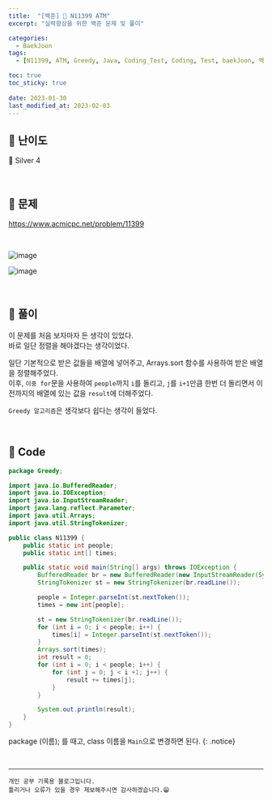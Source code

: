 ```yaml
---
title:  "[백준] 🥈 N11399 ATM"
excerpt: "실력향상을 위한 백준 문제 및 풀이"

categories:
  - BaekJoon
tags:
  - [N11399, ATM, Greedy, Java, Coding_Test, Coding, Test, baekJoon, 백준]

toc: true
toc_sticky: true
 
date: 2023-01-30
last_modified_at: 2023-02-03
---
```


## 📌 난이도

  🥈 Silver 4

<br>

## 📌 문제

<https://www.acmicpc.net/problem/11399>

<br>

![image](https://user-images.githubusercontent.com/37824506/215449376-c98a1a7a-1f95-460e-b3ae-66351978d74a.png)


![image](https://user-images.githubusercontent.com/37824506/215449455-cecf9185-40d5-408a-9b54-025dfb770b6e.png)




<br>

## 📌 풀이  

이 문제를 처음 보자마자 든 생각이 있었다.  
바로 일단 정렬을 해야겠다는 생각이었다.  

일단 기본적으로 받은 값들을 배열에 넣어주고, Arrays.sort 함수를 사용하여 받은 배열을 정렬해주었다.  
이후, `이중 for`문을 사용하여 `people`까지 `i`를 돌리고, `j`를 `i+1`만큼 한번 더 돌리면서 이전까지의 배열에 있는 값을 `result`에 더해주었다.

`Greedy 알고리즘`은 생각보다 쉽다는 생각이 들었다.

<br>

## 📌 Code

```java
package Greedy;

import java.io.BufferedReader;
import java.io.IOException;
import java.io.InputStreamReader;
import java.lang.reflect.Parameter;
import java.util.Arrays;
import java.util.StringTokenizer;

public class N11399 {
    public static int people;
    public static int[] times;

    public static void main(String[] args) throws IOException {
        BufferedReader br = new BufferedReader(new InputStreamReader(System.in));
        StringTokenizer st = new StringTokenizer(br.readLine());

        people = Integer.parseInt(st.nextToken());
        times = new int[people];

        st = new StringTokenizer(br.readLine());
        for (int i = 0; i < people; i++) {
            times[i] = Integer.parseInt(st.nextToken());
        }
        Arrays.sort(times);
        int result = 0;
        for (int i = 0; i < people; i++) {
            for (int j = 0; j < i +1; j++) {
                result += times[j];
            }
        }

        System.out.println(result);
    }
}
```

package (이름); 를 때고, class 이름을 `Main`으로 변경하면 된다.
{: .notice} 


<br>


***
    개인 공부 기록용 블로그입니다.
    틀리거나 오류가 있을 경우 제보해주시면 감사하겠습니다.😁
